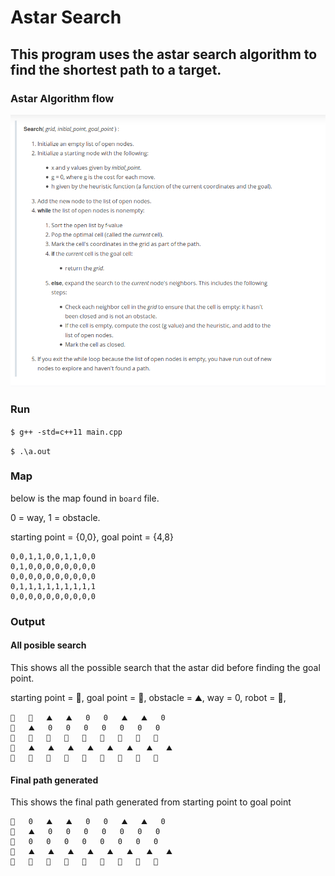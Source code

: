 # Astar Search 
## This program uses the astar search algorithm to find the shortest path to a target.

### Astar Algorithm flow
![]( Astar.png)
### Run
`$ g++ -std=c++11 main.cpp`

`$ .\a.out`

### Map 
below is the map found in `board` file.

0 = way, 1 = obstacle.

starting point = {0,0}, 
goal point = {4,8}
```
0,0,1,1,0,0,1,1,0,0
0,1,0,0,0,0,0,0,0,0
0,0,0,0,0,0,0,0,0,0
0,1,1,1,1,1,1,1,1,1
0,0,0,0,0,0,0,0,0,0
```
### Output

#### All posible search
This shows all the possible search that the astar did before finding the goal point.

starting point = 🚦,
goal point = 🏁,
obstacle = ⛰️,
way = 0,
robot = 🚗,
```
🚦   🚗   ⛰️   ⛰️   0   0   ⛰️   ⛰️   0   
🚗   ⛰️   0   0   0   0   0   0   0   
🚗   🚗   🚗   🚗   🚗   🚗   🚗   🚗   🚗   
🚗   ⛰️   ⛰️   ⛰️   ⛰️   ⛰️   ⛰️   ⛰️   ⛰️   
🚗   🚗   🚗   🚗   🚗   🚗   🚗   🚗   🏁   
```

#### Final path generated
This shows the final path generated from starting point to goal point
```
🚦   0   ⛰️   ⛰️   0   0   ⛰️   ⛰️   0   
🚗   ⛰️   0   0   0   0   0   0   0   
🚗   0   0   0   0   0   0   0   0   
🚗   ⛰️   ⛰️   ⛰️   ⛰️   ⛰️   ⛰️   ⛰️   ⛰️   
🚗   🚗   🚗   🚗   🚗   🚗   🚗   🚗   🏁   
```
